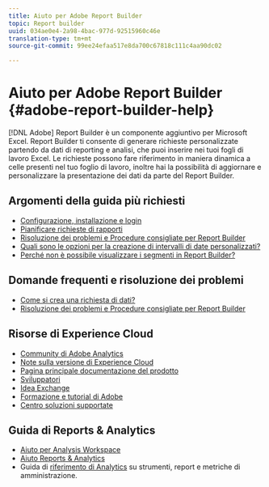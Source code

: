 ```yaml
---
title: Aiuto per Adobe Report Builder
topic: Report builder
uuid: 034ae0e4-2a98-4bac-977d-92515960c46e
translation-type: tm+mt
source-git-commit: 99ee24efaa517e8da700c67818c111c4aa90dc02

---
```



# Aiuto per Adobe Report Builder {#adobe-report-builder-help}

[!DNL Adobe] Report Builder è un componente aggiuntivo per Microsoft Excel. Report Builder ti consente di generare richieste personalizzate partendo da dati di reporting e analisi, che puoi inserire nei tuoi fogli di lavoro Excel. Le richieste possono fare riferimento in maniera dinamica a celle presenti nel tuo foglio di lavoro, inoltre hai la possibilità di aggiornare e personalizzare la presentazione dei dati da parte del Report Builder.

<!-- >>[!IMPORTANT]
>
>Update your installation of Report Builder to the latest version. This update is a pre-requisite for running the Analytics user ID migration to the Admin Console, beginning in April 2018.
>
>See [Analytics User Migration to the Admin Console](https://marketing.adobe.com/resources/help/en_US/experience-cloud/admin-console/analytics-migration/) for migration information.

>[!IMPORTANT]
>
>Due to the end of support for TLS 1.0, we recommended that Adobe Report Builder (ARB) users download ARB v5.6.21 prior to September 13, 2018. After that date, prior versions of ARB will not be supported. -->

<!-- Tutorial goes here -->

## Argomenti della guida più richiesti

* [Configurazione, installazione e login](setup/login.md)
* [Pianificare richieste di rapporti](schedule-report-requests.md)
* [Risoluzione dei problemi e Procedure consigliate per Report Builder](troubleshoot.md)
* [Quali sono le opzioni per la creazione di intervalli di date personalizzati?](data-requests/configuring-report-dates/c-customized-date-expressions/t-customized-date-expressions.md)
* [Perché non è possibile visualizzare i segmenti in Report Builder?](data-requests/segmentation.md)

## Domande frequenti e risoluzione dei problemi

* [Come si crea una richiesta di dati?](data-requests/t-create-a-data-request.md)
* [Risoluzione dei problemi e Procedure consigliate per Report Builder](troubleshoot.md)

## Risorse di Experience Cloud

* [Community di Adobe Analytics](https://helpx.adobe.com/it/marketing-cloud/analytics.html)
* [Note sulla versione di Experience Cloud](https://marketing.adobe.com/resources/help/it_IT/whatsnew/index.html#Current%20Release%20Notes)
* [Pagina principale documentazione del prodotto](https://marketing.adobe.com/resources/help/it_IT/home/index.html)
* [Sviluppatori](https://marketing.adobe.com/resources/help/en_US/home/index.html#Developer)
* [Idea Exchange](https://ideas.omniture.com/t5/Adobe-Idea-Exchange-for-Omniture/idb-p/IdeaExchange3)
* [Formazione e tutorial di Adobe](https://helpx.adobe.com/it/learning.html?promoid=KAUDK)
* [Centro soluzioni supportate](https://www.omniture.com/en/products/online_business_optimization)

## Guida di Reports &amp; Analytics

* [Aiuto per Analysis Workspace](https://marketing.adobe.com/resources/help/it_IT/analytics/analysis-workspace/)
* [Aiuto Reports &amp; Analytics](https://marketing.adobe.com/resources/help/en_US/sc/user/index.html)
* Guida di [riferimento di Analytics](https://marketing.adobe.com/resources/help/it_IT/reference/index.html) su strumenti, report e metriche di amministrazione.
